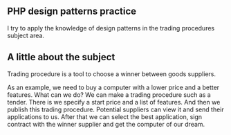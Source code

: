 PHP design patterns practice
----------------------------

I try to apply the knowledge of design patterns in the trading procedures subject area.
 
A little about the subject
--------------------------

Trading procedure is a tool to choose a winner between goods suppliers.

As an example, we need to buy a computer with a lower price and a better features.
What can we do? We can make a trading procedure such as a tender. 
There is we specify a start price and a list of features. And then we publish this trading procedure.
Potential suppliers can view it and send their applications to us.
After that we can select the best application, sign contract with the winner supplier and get the computer of our dream.

